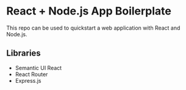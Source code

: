 # React + Node.js App Boilerplate

This repo can be used to quickstart a web application with React and Node.js.

## Libraries

-   Semantic UI React
-   React Router
-   Express.js
